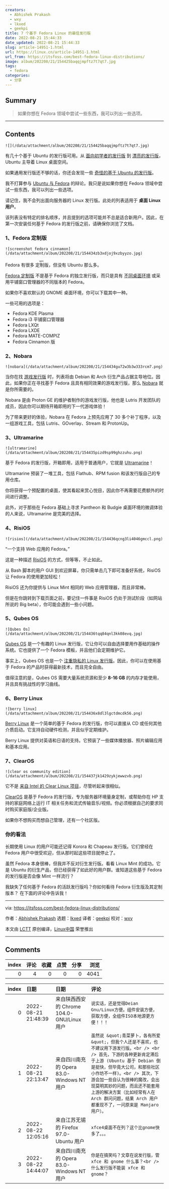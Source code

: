 ```yaml
---
creators:
  - Abhishek Prakash
  - wxy
  - lkxed
  - geekpi
title: 7 个基于 Fedora Linux 的最佳发行版
date: 2022-08-21 15:44:33
date_updated: 2022-08-21 15:44:33
slug: article-14951-1.html
url: https://linux.cn/article-14951-1.html
url_from: https://itsfoss.com/best-fedora-linux-distributions/
image: album/202208/21/154425baqqjmpftz7t7qt7.jpg
tags:
  - fedora
categories:
  - 分享
---
```


## Summary

> 如果你想在 Fedora 领域中尝试一些东西，我可以列出一些选项。

***

<!-- more -->

## Contents

`![](/data/attachment/album/202208/21/154425baqqjmpftz7t7qt7.jpg)`

有几十个基于 Ubuntu 的发行版可用。从 [面向初学者的发行版](https://itsfoss.com/best-linux-beginners/) 到 [漂亮的发行版](https://itsfoss.com/beautiful-linux-distributions/)，Ubuntu 主导着 Linux 桌面空间。

如果通用发行版还不够的话，你还会发现一些 [奇怪的基于 Ubuntu 的发行版](https://itsfoss.com/weird-ubuntu-based-linux-distributions/)。

我不打算参与 [Ubuntu 与 Fedora](https://itsfoss.com/ubuntu-vs-fedora/) 的辩论。我只是说如果你想在 Fedora 领域中尝试一些东西，我可以列出一些选项。

请记住，我不会列出面向服务器的 Linux 发行版。此处的列表适用于 **桌面 Linux 用户**。

该列表没有特定的排名顺序，并且提到的选项可能并不总是适合新用户。因此，在第一次安装任何基于 Fedora 的发行版之前，请确保你浏览了文档。

### 1、Fedora 定制版

`![screenshot fedora cinnamon](/data/attachment/album/202208/21/154434zb3xdjoj9xzbyyzo.jpg)`

Fedora 有很多<ruby> 定制版 <rt>  spin </rt></ruby>，但没有 Ubuntu 那么多。

[Fedora 定制版](https://spins.fedoraproject.org/) 不是基于 Fedora 的独立发行版，而只是具有 [不同桌面环境](https://itsfoss.com/best-linux-desktop-environments/) 或采用平铺窗口管理器的不同版本的 Fedora。

如果你不喜欢默认的 GNOME 桌面环境，你可以下载其中一种。

一些可用的选项是：

* Fedora KDE Plasma
* Fedora i3 平铺窗口管理器
* Fedora LXQt
* Fedora LXDE
* Fedora MATE-COMPIZ
* Fedora Cinnamon 版

### 2、Nobara

`![nobara](/data/attachment/album/202208/21/154434gu72w3b3w333rcm7.png)`

当你在找 [游戏发行版](https://itsfoss.com/linux-gaming-distributions/) 时，列表将由 Debian 和 Arch 衍生产品占据主导地位。因此，如果你正在寻找基于 Fedora 且具有相同效果的游戏发行版，那么 [Nobara](https://nobaraproject.org/) 就是你所需要的。

Nobara 是由 Proton GE 的维护者制作的游戏发行版，他也是 Lutris 开发团队的成员，因此你可以期待开箱即用的下一代游戏体验！

为了带来更好的体验，Nobara 在 Fedora 上预先应用了 30 多个补丁程序，以及一组游戏工具，包括 Lutris、GOverlay、Stream 和 ProtonUp。

### 3、Ultramarine

`![ultramarine](/data/attachment/album/202208/21/154435pizd9sp99ghzzuhu.png)`

基于 Fedora 的发行版，开箱即用，适用于普通用户，它就是 [Ultramarine](https://ultramarine-linux.org/)！

Ultramarine 预装了一堆工具，包括 Flathub、RPM fusion 和该发行版自己的专用仓库。

你将获得一个预配置的桌面，使其看起来赏心悦目，因此你不再需要花费额外的时间进行调整。

此外，对于那些在 Fedora 基础上寻求 Pantheon 和 Budgie 桌面环境的微调体验的人来说，Ultramarine 是完美的选择。

### 4、RisiOS

`![risios](/data/attachment/album/202208/21/154436qcng3li4046gmccl.png)`

“一个支持 Web 应用的 Fedora。”

这是一种描述 [RisiOS](https://risi.io/) 的方式，但等等，不止如此。

从 Bash 脚本的用户 GUI 到欢迎屏幕，你只需单击几下即可准备好系统，RisiOS 让 Fedora 的使用更加轻松！

RisiOS 还为你提供与 Linux Mint 相同的 Web 应用管理器，而且非常棒。

但是在你跳转到下载页面之前，要记住一件事是 RisiOS 仍处于测试阶段（如网站所说的 Big beta），你可能会遇到一些小问题。

### 5、Qubes OS

`![Qubes Os](/data/attachment/album/202208/21/154436tqq84qnl3kk08evq.jpg)`

[Qubes OS](https://www.qubes-os.org/) 是一个有趣的 Linux 发行版，它让你可以自由选择要用作基础的操作系统。它也提供了一个 Fedora 模板，并且他们会定期维护它。

事实上，Qubes OS 也是一个 [注重隐私的 Linux 发行版](https://itsfoss.com/privacy-focused-linux-distributions/)。因此，你可以在使用基于 Fedora 的产品时获得最新技术，而且完全自由。

值得注意的是，Qubes OS 需要大量系统资源和至少 **8-16 GB** 的内存才能使用，并且具有挑战性的学习曲线。

### 6、Berry Linux

`![berry linux](/data/attachment/album/202208/21/154436x8dl3lgctdmcdk56.png)`

[Berry Linux](https://berry-lab.net/eberry.html) 是一个简单的基于 Fedora 的发行版，你可以直接从 CD 或任何其他介质启动。它支持自动硬件检测，并且似乎定期维护。

Berry Linux 提供对英语和日语的支持。它预装了一些媒体播放器、照片编辑应用和基本应用。

### 7、ClearOS

`![clear os community edition](/data/attachment/album/202208/21/154437jk1429zykjewwzvb.png)`

它不是 [来自 Intel 的 Clear Linux 项目](https://itsfoss.com/clear-linux/)，尽管听起来很相似。

[ClearOS](https://www.clearos.com) 是基于 Fedora 的发行版，专为服务器环境量身定制，或帮助你在 HP 支持的家庭网络上运行 IT 相关任务和流式传输音乐/视频。你必须根据自己的要求同时购买家庭版/企业版。

如果你不想购买而想自己管理，还有一个社区版。

### 你的看法

长期使用 Linux 的用户可能还记得 Korora 和 Chapeau 发行版。它们曾经在 Fedora 用户中很受欢迎，但从那时起这些项目就停止了。

虽然 Fedora 本身很棒，但我并不反对衍生发行版。看看 Linux Mint 的成功。它是 Ubuntu 的衍生产品，但已经获得了如此好的用户群。谁知道这些基于 Fedora 的发行版是否会像 Mint 一样流行？

我缺失了任何基于 Fedora 的活跃发行版吗？你如何看待 Fedora 衍生版及其定制版本？ 在下面的评论中告诉我！

---

via: <https://itsfoss.com/best-fedora-linux-distributions/>

作者：[Abhishek Prakash](https://itsfoss.com/) 选题：[lkxed](https://github.com/lkxed) 译者：[geekpi](https://github.com/geekpi) 校对：[wxy](https://github.com/wxy)

本文由 [LCTT](https://github.com/LCTT/TranslateProject) 原创编译，[Linux中国](https://linux.cn/) 荣誉推出

***

## Comments


|   index |   评论 |   收藏 |   点赞 |   分享 |   浏览 |
|--------:|-------:|-------:|-------:|-------:|-------:|
|       0 |      4 |      0 |      0 |      0 |   4041 |

|   index | 日期                | 日期                                       | 评论                                                                                                                                                                                                                                                                                                                                                                                        |
|--------:|:--------------------|:-------------------------------------------|:--------------------------------------------------------------------------------------------------------------------------------------------------------------------------------------------------------------------------------------------------------------------------------------------------------------------------------------------------------------------------------------------|
|       0 | 2022-08-21 21:48:39 | 来自陕西西安的 Chrome 104.0-GNU/Linux 用户 | `说实话，还是觉得Deian Gnu/Linux方便。组件安装方便，获取方便，全组件ISO本地源更方便！！！`                                                                                                                                                                                                                                                                                                  |
|       1 | 2022-08-21 22:13:47 | 来自四川南充的 Opera 83.0-Windows NT 用户  | `虽然说 &quot;青菜萝卜，各有所爱&quot;，但我个人还是不喜欢，也不建议用下游发行版。<br /> <br /> 首先，下游的各种更新肯定滞后于上游 (Ubuntu 基于 Debian 倒是挺快，但毕竟大公司，和那些社区小作坊不一样)。<br /> 其次，下游会加一些自认为很棒的魔改，会出现莫明其妙的问题，而且还不能套用上游的解决方案（比如经常有人在 Arch 群问问题，结果 Arch 用户都重现不了，一问原来是 Manjaro 用户）。` |
|       2 | 2022-08-22 12:05:16 | 来自江苏无锡的 Firefox 97.0-Ubuntu 用户    | `xfce4桌面不在列？这个比gnome快多了。。。`                                                                                                                                                                                                                                                                                                                                                  |
|       3 | 2022-08-22 14:44:07 | 来自四川南充的 Opera 83.0-Windows NT 用户  | `你是在搞笑吗？文章在说发行版，管 xfce 和 gnome 什么事？<br /> 什么发行版不能装 xfce 和 gnome？`                                                                                                                                                                                                                                                                                            |
